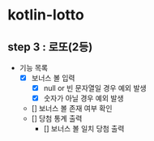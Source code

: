 # kotlin-lotto

## step 3 : 로또(2등)

- 기능 목록
  - [x] 보너스 볼 입력
    - [x] null or 빈 문자열일 경우 예외 발생
    - [x] 숫자가 아닐 경우 예외 발생
  - [] 보너스 볼 존재 여부 확인 
  - [] 당첨 통계 출력
    - [] 보너스 볼 일치 당첨 출력
